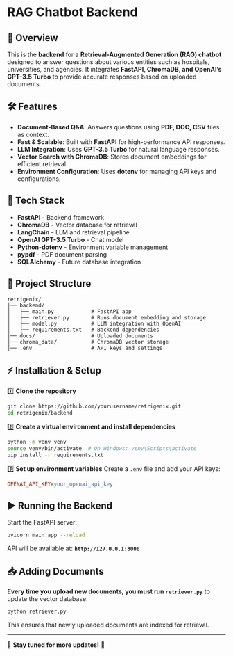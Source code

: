 # RAG Chatbot Backend

## 🚀 Overview
This is the **backend** for a **Retrieval-Augmented Generation (RAG) chatbot** designed to answer questions about various entities such as hospitals, universities, and agencies. It integrates **FastAPI, ChromaDB, and OpenAI’s GPT-3.5 Turbo** to provide accurate responses based on uploaded documents.

## 🛠 Features
- **Document-Based Q&A**: Answers questions using **PDF, DOC, CSV** files as context.
- **Fast & Scalable**: Built with **FastAPI** for high-performance API responses.
- **LLM Integration**: Uses **GPT-3.5 Turbo** for natural language responses.
- **Vector Search with ChromaDB**: Stores document embeddings for efficient retrieval.
- **Environment Configuration**: Uses **dotenv** for managing API keys and configurations.

## 📌 Tech Stack
- **FastAPI** - Backend framework
- **ChromaDB** - Vector database for retrieval
- **LangChain** - LLM and retrieval pipeline
- **OpenAI GPT-3.5 Turbo** - Chat model
- **Python-dotenv** - Environment variable management
- **pypdf** - PDF document parsing
- **SQLAlchemy** - Future database integration

## 📂 Project Structure
```
retrigenix/
│── backend/
│   ├── main.py            # FastAPI app
│   ├── retriever.py       # Runs document embedding and storage
│   ├── model.py           # LLM integration with OpenAI
│   ├── requirements.txt   # Backend dependencies
│── docs/                  # Uploaded documents
│── chroma_data/           # ChromaDB vector storage
│── .env                   # API keys and settings
```

## ⚡ Installation & Setup
1️⃣ **Clone the repository**
```sh
git clone https://github.com/yourusername/retrigenix.git
cd retrigenix/backend
```

2️⃣ **Create a virtual environment and install dependencies**
```sh
python -m venv venv
source venv/bin/activate  # On Windows: venv\Scripts\activate
pip install -r requirements.txt
```

3️⃣ **Set up environment variables**
Create a `.env` file and add your API keys:
```ini
OPENAI_API_KEY=your_openai_api_key
```

## ▶️ Running the Backend
Start the FastAPI server:
```sh
uvicorn main:app --reload
```
API will be available at: **`http://127.0.0.1:8000`**

## 📥 Adding Documents
**Every time you upload new documents, you must run `retriever.py`** to update the vector database:
```sh
python retriever.py
```

This ensures that newly uploaded documents are indexed for retrieval.

---
📌 **Stay tuned for more updates!** 🚀

